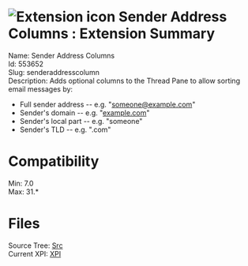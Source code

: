 # ![Extension icon](https://addons.thunderbird.net/user-media/addon_icons/553/553652-64.png?modified=1471195216) Sender Address Columns : Extension Summary

Name: Sender Address Columns  
Id: 553652  
Slug: senderaddresscolumn  
Description: Adds optional columns to the Thread Pane to allow sorting email messages by: 
* Full sender address -- e.g. "someone@example.com" 
* Sender's domain     -- e.g. "<a rel="nofollow" href="https://outgoing.prod.mozaws.net/v1/2141eac2eacda036b00afc30fd0a7e6f24e9bddf402cf4393fe5144f468147e8/http%3A//example.com">example.com</a>"
* Sender's local part  -- e.g. "someone"
* Sender's TLD  -- e.g. ".com"
  

# Compatibility
Min: 7.0  
Max: 31.*  

# Files

Source Tree: [Src](C:/Dev/Thunderbird/ThunderKdB/xall/xOther/553652-senderaddresscolumn/src)  
Current XPI: [XPI](C:/Dev/Thunderbird/ThunderKdB/xall/xOther/553652-senderaddresscolumn/xpi)  



